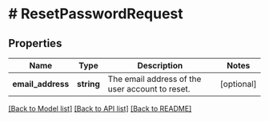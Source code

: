 # # ResetPasswordRequest

## Properties

Name | Type | Description | Notes
------------ | ------------- | ------------- | -------------
**email_address** | **string** | The email address of the user account to reset. | [optional]

[[Back to Model list]](../../README.md#models) [[Back to API list]](../../README.md#endpoints) [[Back to README]](../../README.md)
